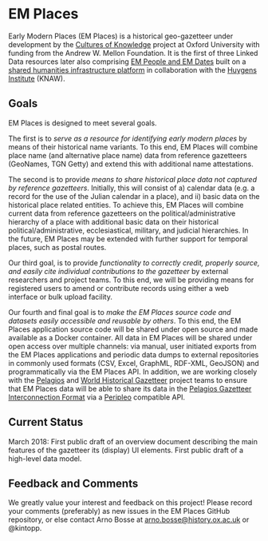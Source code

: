 # EM Places
Early Modern Places (EM Places) is a historical geo-gazetteer under development by the [Cultures of Knowledge][1] project at Oxford University with funding from the Andrew W. Mellon Foundation. It is the first of three Linked Data resources later also comprising [EM People and EM Dates][2] built on a [shared humanities infrastructure platform][3] in collaboration with the [Huygens Institute][8] (KNAW). 

## Goals
EM Places is designed to meet several goals. 

The first is to _serve as a resource for identifying early modern places_ by means of their historical name variants. To this end, EM Places will combine place name (and alternative place name) data from reference gazetteers (GeoNames, TGN Getty) and extend this with additional name attestations. 

The second is to provide _means to share historical place data not captured by reference gazetteers_. Initially, this will consist of a) calendar data (e.g. a record for the use of the Julian calendar in a place), and ii) basic data on the historical place related entities. To achieve this, EM Places will combine current data from reference gazetteers on the political/administrative hierarchy of a place with additional basic data on their historical political/administrative, ecclesiastical, military, and judicial hierarchies. In the future, EM Places may be extended with further support for temporal places, such as postal routes. 

Our third goal, is to provide _functionality to correctly credit, properly source, and easily cite individual contributions to the gazetteer_ by external researchers and project teams. To this end, we will be providing means for registered users to amend or contribute records using either a web interface or bulk upload facility. 

Our fourth and final goal is to _make the EM Places source code and datasets easily accessible and reusable by others_. To this end, the EM Places application source code will be shared under open source and made available as a Docker container. All data in EM Places will be shared under open access over multiple channels: via manual, user initiated exports from the EM Places applications and periodic data dumps to external repositories in commonly used formats (CSV, Excel, GraphML, RDF-XML, GeoJSON) and programmatically via the EM Places API. In addition, we are working closely with the [Pelagios][4] and [World Historical Gazetteer][5] project teams to ensure that EM Places data will be able to share its data in the [Pelagios Gazetteer Interconnection Format][6] via a [Peripleo][7] compatible API.

## Current Status
March 2018: First public draft of an overview document describing the main features of the gazetteer its (display) UI elements. First public draft of a high-level data model. 

## Feedback and Comments
We greatly value your interest and feedback on this project! Please record your comments (preferably) as new issues in the EM Places GitHub repository, or else contact Arno Bosse at arno.bosse@history.ox.ac.uk or @kintopp.

[1]:	culturesofknowledge.org
[2]:	http://www.culturesofknowledge.org/?p=8455
[3]:	https://github.com/HuygensING/timbuctoo
[4]:	http://commons.pelagios.org
[5]:	http://whgazetteer.org
[6]:	https://github.com/pelagios/pelagios-cookbook/wiki/Pelagios-Gazetteer-Interconnection-Format
[7]:	https://github.com/pelagios/peripleo
[8]:  https://www.huygens.knaw.nl/?lang=en
